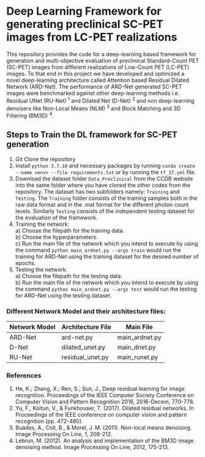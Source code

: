 # Deep Learning Framework for generating preclinical SC-PET images from LC-PET realizations
This repository provides the code for a deep-learning based framework for generation and multi-objective evaluation of preclinical Standard-Count PET (SC-PET) images from different realizations of Low-Count PET (LC-PET) images. To that end in this project we have developed and optimized a novel deep-learning architecture called Attention based Residual Dilated Network (ARD-Net). The performance of ARD-Net generated SC-PET images were benchmarked against other deep-learning methods i.e. Residual UNet (RU-Net) <sup>1</sup> and Dilated Net (D-Net) <sup>2</sup> and non deep-learning denoisers like Non-Local Means (NLM) <sup>3</sup> and Block Matching and 3D Filtering (BM3D) <sup>4</sup>.

## Steps to Train the DL framework for SC-PET generation
1. Git Clone the repository
2. Install `python 3.7.10` and necessary packages by running `conda create --name <env> --file requirements.txt` or by running the `tf_37.yml` file. 
3. Download the dataset folder `Data_Preclinical` from the CCDB website into the same folder where you have cloned the other codes from the repository. The dataset has two subfolders namely: `Training` and `Testing`. The `Training` folder consists of the training samples both in the raw data format and in the .mat format for the different photon count levels. Similarly `Testing` consists of the independent testing dataset for the evaluation of the framework.
4. Training the network:<br>
  a) Choose the filepath for the training data. <br>
  b) Choose the hyperparameters. <br>
  c) Run the main file of the network which you intend to execute by using the command `python main_ardnet.py --args train` would run the training for ARD-Net using the training dataset for the desired number of epochs. <br>
5. Testing the network:<br>
  a) Choose the filepath for the testing data. <br>
  b) Run the main file of the network which you intend to execute by using the command `python main_ardnet.py --args test` would run the testing for ARD-Net using the testing dataset.<br>

### Different Network Model and their architecture files:
| Network Model | Architecture File | Main File |
| --- | --- | --- |
| ARD-Net | ard-net.py | main_ardnet.py |
| D-Net | dilated_unet.py | main_dnet.py |
| RU-Net | residual_unet.py | main_runet.py |


### References
1. He, K.;  Zhang, X.;  Ren, S.; Sun, J., Deep residual learning for image recognition. Proceedings of the IEEE Computer Society Conference on Computer Vision and Pattern Recognition 2016, 2016-Decem, 770-778.
2. Yu, F., Koltun, V., & Funkhouser, T. (2017). Dilated residual networks. In Proceedings of the IEEE conference on computer vision and pattern recognition (pp. 472-480).
3. Buades, A., Coll, B., & Morel, J. M. (2011). Non-local means denoising. Image Processing On Line, 1, 208-212.
4. Lebrun, M. (2012). An analysis and implementation of the BM3D image denoising method. Image Processing On Line, 2012, 175-213.


  


